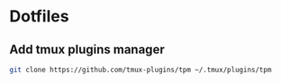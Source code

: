 # Dotfiles

## Add tmux plugins manager

```bash
git clone https://github.com/tmux-plugins/tpm ~/.tmux/plugins/tpm
```
